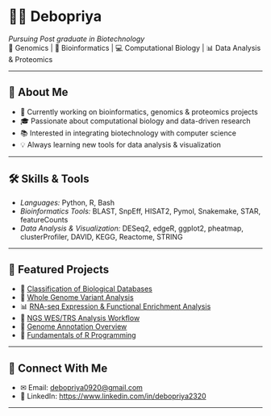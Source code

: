 # 👩‍🔬 Debopriya  

*Pursuing Post graduate in Biotechnology*  
🌱 Genomics | 🧬 Bioinformatics | 💻 Computational Biology | 📊 Data Analysis & Proteomics  

---

## 🚀 About Me
- 🔭 Currently working on bioinformatics, genomics & proteomics projects  
- 🎓 Passionate about computational biology and data-driven research  
- 📚 Interested in integrating biotechnology with computer science  
- 💡 Always learning new tools for data analysis & visualization  

---

## 🛠 Skills & Tools
- *Languages:* Python, R, Bash
- *Bioinformatics Tools:* BLAST, SnpEff, HISAT2, Pymol, Snakemake, STAR, featureCounts
- *Data Analysis & Visualization:* DESeq2, edgeR, ggplot2, pheatmap, clusterProfiler, DAVID, KEGG, Reactome, STRING
---

## 📂 Featured Projects
- 🔬 [Classification of Biological Databases](https://github.com/DEBOPRIYA2320/Classification-of-biological-databases)  
- 🧬 [Whole Genome Variant Analysis](https://github.com/DEBOPRIYA2320/pseudomonas-wgs-variant-analysis)
- 📊 [RNA-seq Expression & Functional Enrichment Analysis](https://github.com/DEBOPRIYA2320/pseudomonas-rnaseq-enrichment)
- 🧪 [NGS WES/TRS Analysis Workflow](https://github.com/DEBOPRIYA2320/NGS-WES-TRS-Analysis-Workflow) 
- 🧠 [Genome Annotation Overview](https://github.com/DEBOPRIYA2320/genome-annotation-overview)
- 🧮 [Fundamentals of R Programming](https://github.com/DEBOPRIYA2320/Fundamentals-of-R-Programming.git)
---


## 🤝 Connect With Me
- ✉ Email: debopriya0920@gmail.com
- 💼 LinkedIn: https://www.linkedin.com/in/debopriya2320

---
